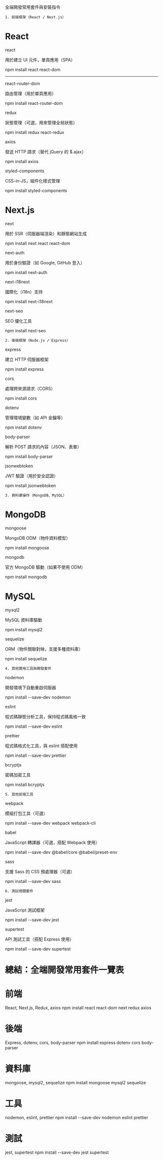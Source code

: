 全端開發常用套件與安裝指令

    1. 前端框架（React / Next.js）

# React

react

用於建立 UI 元件，單頁應用（SPA）

npm install react react-dom

----------------------------

react-router-dom

路由管理（用於單頁應用）

npm install react-router-dom



redux

狀態管理（可選，用來管理全局狀態）

npm install redux react-redux



axios

發送 HTTP 請求（替代 jQuery 的 $.ajax）

npm install axios

styled-components

CSS-in-JS，組件化樣式管理

npm install styled-components

# Next.js

next

用於 SSR（伺服器端渲染）和靜態網站生成

npm install next react react-dom

next-auth

用於身份驗證（如 Google, GitHub 登入）

npm install next-auth

next-i18next

國際化（i18n）支持

npm install next-i18next

next-seo

SEO 優化工具

npm install next-seo

    2. 後端框架（Node.js / Express）

express

建立 HTTP 伺服器框架

npm install express

cors

處理跨來源請求（CORS）

npm install cors

dotenv

管理環境變數（如 API 金鑰等）

npm install dotenv

body-parser

解析 POST 請求的內容（JSON、表單）

npm install body-parser

jsonwebtoken

JWT 驗證（用於安全認證）

npm install jsonwebtoken

    3. 資料庫操作（MongoDB、MySQL）

# MongoDB

mongoose

MongoDB ODM（物件資料模型）

npm install mongoose

mongodb

官方 MongoDB 驅動（如果不使用 ODM）

npm install mongodb

# MySQL

mysql2

MySQL 資料庫驅動

npm install mysql2

sequelize

ORM（物件關聯對映，支援多種資料庫）

npm install sequelize

    4. 其他實用工具與開發套件

nodemon

開發環境下自動重啟伺服器

npm install --save-dev nodemon

eslint

程式碼靜態分析工具，保持程式碼風格一致

npm install --save-dev eslint

prettier

程式碼格式化工具，與 eslint 搭配使用

npm install --save-dev prettier

bcryptjs

密碼加密工具

npm install bcryptjs

    5. 其他前端工具

webpack

模組打包工具（可選）

npm install --save-dev webpack webpack-cli

babel

JavaScript 轉譯器（可選，搭配 Webpack 使用）

npm install --save-dev @babel/core @babel/preset-env

sass

支援 Sass 的 CSS 預處理器（可選）

npm install --save-dev sass

    6. 測試相關套件

jest

JavaScript 測試框架

npm install --save-dev jest

supertest

API 測試工具（搭配 Express 使用）

npm install --save-dev supertest

# 總結：全端開發常用套件一覽表

# 前端

React, Next.js, Redux, axios
npm install react react-dom next redux axios

# 後端

Express, dotenv, cors, body-parser
npm install express dotenv cors body-parser

# 資料庫

mongoose, mysql2, sequelize
npm install mongoose mysql2 sequelize

# 工具

nodemon, eslint, prettier
npm install --save-dev nodemon eslint prettier

# 測試

jest, supertest
npm install --save-dev jest supertest
